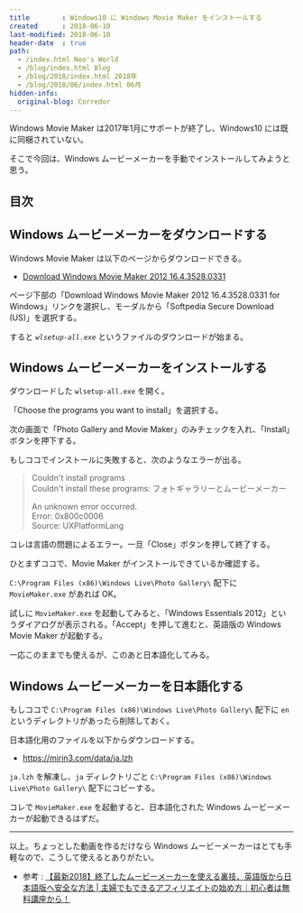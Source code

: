 ```yaml
---
title        : Windows10 に Windows Movie Maker をインストールする
created      : 2018-06-10
last-modified: 2018-06-10
header-date  : true
path:
  - /index.html Neo's World
  - /blog/index.html Blog
  - /blog/2018/index.html 2018年
  - /blog/2018/06/index.html 06月
hidden-info:
  original-blog: Corredor
---
```


Windows Movie Maker は2017年1月にサポートが終了し、Windows10 には既に同梱されていない。

そこで今回は、Windows ムービーメーカーを手動でインストールしてみようと思う。

## 目次

## Windows ムービーメーカーをダウンロードする

Windows Movie Maker は以下のページからダウンロードできる。

- [Download Windows Movie Maker 2012 16.4.3528.0331](http://www.softpedia.com/get/Multimedia/Video/Other-VIDEOTools/Windows-Live-Movie-Maker.shtml#download)

ページ下部の「Download Windows Movie Maker 2012 16.4.3528.0331 for Windows」リンクを選択し、モーダルから「Softpedia Secure Download (US)」を選択する。

すると *`wlsetup-all.exe`* というファイルのダウンロードが始まる。

## Windows ムービーメーカーをインストールする

ダウンロードした `wlsetup-all.exe` を開く。

「Choose the programs you want to install」を選択する。

次の画面で「Photo Gallery and Movie Maker」のみチェックを入れ、「Install」ボタンを押下する。

もしココでインストールに失敗すると、次のようなエラーが出る。

> Couldn't install programs  
> Couldn't install these programs: フォトギャラリーとムービーメーカー
> 
> An unknown error occurred.  
> Error: 0x800c0006  
> Source: UXPlatformLang

コレは言語の問題によるエラー。一旦「Close」ボタンを押して終了する。

ひとまずココで、Movie Maker がインストールできているか確認する。

`C:\Program Files (x86)\Windows Live\Photo Gallery\` 配下に `MovieMaker.exe` があれば OK。

試しに `MovieMaker.exe` を起動してみると、「Windows Essentials 2012」というダイアログが表示される。「Accept」を押して進むと、英語版の Windows Movie Maker が起動する。

一応このままでも使えるが、このあと日本語化してみる。

## Windows ムービーメーカーを日本語化する

もしココで `C:\Program Files (x86)\Windows Live\Photo Gallery\` 配下に `en` というディレクトリがあったら削除しておく。

日本語化用のファイルを以下からダウンロードする。

- <https://mirin3.com/data/ja.lzh>

`ja.lzh` を解凍し、`ja` ディレクトリごと `C:\Program Files (x86)\Windows Live\Photo Gallery\` 配下にコピーする。

コレで `MovieMaker.exe` を起動すると、日本語化された Windows ムービーメーカーが起動できるはずだ。

---

以上。ちょっとした動画を作るだけなら Windows ムービーメーカーはとても手軽なので、こうして使えるとありがたい。

- 参考 : [【最新2018】終了したムービーメーカーを使える裏技、英語版から日本語版へ安全な方法 | 主婦でもできるアフィリエイトの始め方｜初心者は無料講座から！](https://mirin3.com/999/)
